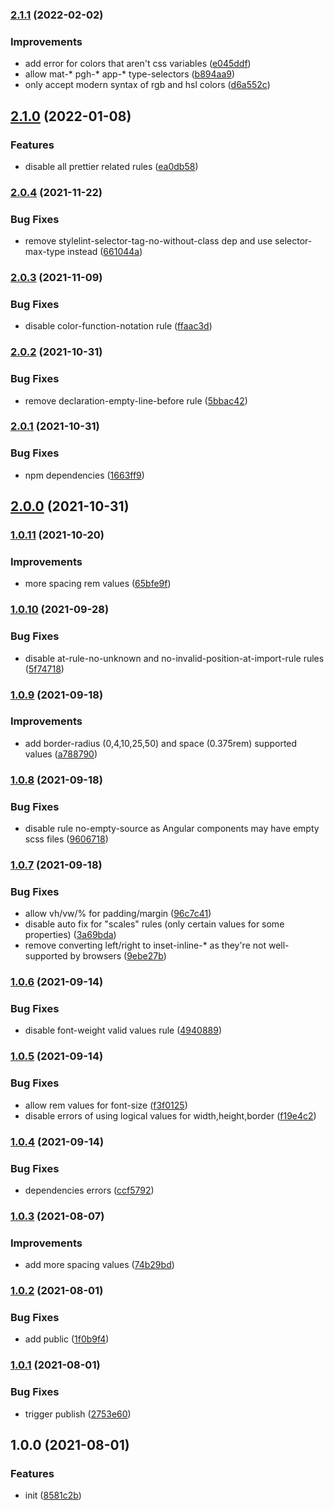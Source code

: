 ### [2.1.1](https://github.com/tapsellorg/stylelint-config/compare/v2.1.0...v2.1.1) (2022-02-02)


### Improvements

* add error for colors that aren't css variables ([e045ddf](https://github.com/tapsellorg/stylelint-config/commit/e045ddf98a183ba80e95848f696f0c24ace3df79))
* allow mat-* pgh-* app-* type-selectors ([b894aa9](https://github.com/tapsellorg/stylelint-config/commit/b894aa92f8a0f2a01a0bf1f53317c6b05d911775))
* only accept modern syntax of rgb and hsl colors ([d6a552c](https://github.com/tapsellorg/stylelint-config/commit/d6a552c4c859a727b7161bfeb6c6d9af13897288))

## [2.1.0](https://github.com/tapsellorg/stylelint-config/compare/v2.0.4...v2.1.0) (2022-01-08)


### Features

* disable all prettier related rules ([ea0db58](https://github.com/tapsellorg/stylelint-config/commit/ea0db5875d115928eafdb6805ca412c32e1a3f30))

### [2.0.4](https://github.com/tapsellorg/stylelint-config/compare/v2.0.3...v2.0.4) (2021-11-22)


### Bug Fixes

* remove stylelint-selector-tag-no-without-class dep and use selector-max-type instead ([661044a](https://github.com/tapsellorg/stylelint-config/commit/661044ad6a4b20173101a3e9e5b9c700e2d753c7))

### [2.0.3](https://github.com/tapsellorg/stylelint-config/compare/v2.0.2...v2.0.3) (2021-11-09)


### Bug Fixes

* disable color-function-notation rule ([ffaac3d](https://github.com/tapsellorg/stylelint-config/commit/ffaac3d827c861f412e36c45f3633bb3444833f4))

### [2.0.2](https://github.com/tapsellorg/stylelint-config/compare/v2.0.1...v2.0.2) (2021-10-31)


### Bug Fixes

* remove declaration-empty-line-before rule ([5bbac42](https://github.com/tapsellorg/stylelint-config/commit/5bbac421743f88f065107bc9941c126d156e04c4))

### [2.0.1](https://github.com/tapsellorg/stylelint-config/compare/v2.0.0...v2.0.1) (2021-10-31)


### Bug Fixes

* npm dependencies ([1663ff9](https://github.com/tapsellorg/stylelint-config/commit/1663ff9ada96a5f6b29e5e70e42673773985087f))

## [2.0.0](https://github.com/tapsellorg/stylelint-config/compare/v1.0.11...v2.0.0) (2021-10-31)

### [1.0.11](https://github.com/tapsellorg/stylelint-config/compare/v1.0.10...v1.0.11) (2021-10-20)


### Improvements

* more spacing rem values ([65bfe9f](https://github.com/tapsellorg/stylelint-config/commit/65bfe9f6c49ac6fc6510d637a7e830c472361811))

### [1.0.10](https://github.com/tapsellorg/stylelint-config/compare/v1.0.9...v1.0.10) (2021-09-28)


### Bug Fixes

* disable at-rule-no-unknown and no-invalid-position-at-import-rule rules ([5f74718](https://github.com/tapsellorg/stylelint-config/commit/5f747183768c4e4cd40bcbf3d89188700d7f51bc))

### [1.0.9](https://github.com/tapsellorg/stylelint-config/compare/v1.0.8...v1.0.9) (2021-09-18)


### Improvements

* add border-radius (0,4,10,25,50) and space (0.375rem) supported values ([a788790](https://github.com/tapsellorg/stylelint-config/commit/a788790c73755dc4454afe633a6171a8367cdd73))

### [1.0.8](https://github.com/tapsellorg/stylelint-config/compare/v1.0.7...v1.0.8) (2021-09-18)


### Bug Fixes

* disable rule no-empty-source as Angular components may have empty scss files ([9606718](https://github.com/tapsellorg/stylelint-config/commit/960671820502896d91fc6dc8014cae925ff3fda4))

### [1.0.7](https://github.com/tapsellorg/stylelint-config/compare/v1.0.6...v1.0.7) (2021-09-18)


### Bug Fixes

* allow vh/vw/% for padding/margin ([96c7c41](https://github.com/tapsellorg/stylelint-config/commit/96c7c41cd8a1dd76203f70ba7fedb307d37ff334))
* disable auto fix for "scales" rules (only certain values for some properties) ([3a69bda](https://github.com/tapsellorg/stylelint-config/commit/3a69bdaba99f9987e28018dda115c26f14bf7e46))
* remove converting left/right to inset-inline-* as they're not well-supported by browsers ([9ebe27b](https://github.com/tapsellorg/stylelint-config/commit/9ebe27b90e4c3afc8888975efbd1b7e02b77e216))

### [1.0.6](https://github.com/tapsellorg/stylelint-config/compare/v1.0.5...v1.0.6) (2021-09-14)


### Bug Fixes

* disable font-weight valid values rule ([4940889](https://github.com/tapsellorg/stylelint-config/commit/49408891085a78470dd98e04b09bc5b27bb66653))

### [1.0.5](https://github.com/tapsellorg/stylelint-config/compare/v1.0.4...v1.0.5) (2021-09-14)


### Bug Fixes

* allow rem values for font-size ([f3f0125](https://github.com/tapsellorg/stylelint-config/commit/f3f0125cb9326d75114c8697582aa6b50fc9cdc8))
* disable errors of using logical values for width,height,border ([f19e4c2](https://github.com/tapsellorg/stylelint-config/commit/f19e4c209a87b77eeb9b84dad8683298e7bc68fe))

### [1.0.4](https://github.com/tapsellorg/stylelint-config/compare/v1.0.3...v1.0.4) (2021-09-14)


### Bug Fixes

* dependencies errors ([ccf5792](https://github.com/tapsellorg/stylelint-config/commit/ccf57926d16f8f262316a542bcbe3df09503e920))

### [1.0.3](https://github.com/tapsellorg/stylelint-config/compare/v1.0.2...v1.0.3) (2021-08-07)


### Improvements

* add more spacing values ([74b29bd](https://github.com/tapsellorg/stylelint-config/commit/74b29bdb6ca544eb15db9c275cf9ed6adf2b75ae))

### [1.0.2](https://github.com/tapsellorg/stylelint-config/compare/v1.0.1...v1.0.2) (2021-08-01)


### Bug Fixes

* add public ([1f0b9f4](https://github.com/tapsellorg/stylelint-config/commit/1f0b9f49388ee4544b570e7f7553841616cb23e0))

### [1.0.1](https://github.com/tapsellorg/stylelint-config/compare/v1.0.0...v1.0.1) (2021-08-01)


### Bug Fixes

* trigger publish ([2753e60](https://github.com/tapsellorg/stylelint-config/commit/2753e60ed155160c5ff61a9cdea8087be996857e))

## 1.0.0 (2021-08-01)


### Features

* init ([8581c2b](https://github.com/tapsellorg/stylelint-config/commit/8581c2bf0182e0686dc403181e4e93b082333285))
